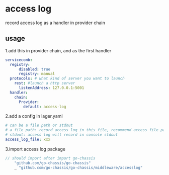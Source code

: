 # access log
record access log as a handler in provider chain
## usage

1.add this in provider chain, and as the first handler
```yaml
servicecomb:
  registry:
      disabled: true
      registry: manual
  protocols: # what kind of server you want to launch
    rest: #launch a http server
      listenAddress: 127.0.0.1:5001
  handler:
    chain:
      Provider:
        default: access-log
```
2.add a config in lager.yaml
```yaml
# can be a file path or stdout
# a file path: record access log in this file, recommend access file path' dir is same as log file'dir
# stdout: access log will record in console stdout
access_log_file: xxx
```

3.import access log package
```go
// should import after import go-chassis
	"github.com/go-chassis/go-chassis"
	_ "github.com/go-chassis/go-chassis/middleware/accesslog"
```
